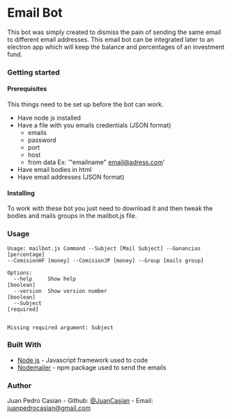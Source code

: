 # Email Bot
This bot was simply created to dismiss the pain of sending the same email to  different email addresses. This email bot can be integrated later to an electron app which will keep the balance and percentages of an investment fund.

### Getting started
#### Prerequisites
This things need to be set up before the bot can work.
- Have node js installed
- Have a file with you emails credentials (JSON format)
	- emails
	- password
	- port
	- host
	- from data Ex: '"emailname" <email@adress.com>'
- Have email bodies in html
- Have email addresses (JSON format)

#### Installing
To work with these bot you just need to download it and then tweak the bodies and mails groups in the mailbot.js file.

### Usage
```
Usage: mailbot.js Command --Subject [Mail Subject] --Ganancias [percentage]
--ComisionHF [money] --ComisionJP [money] --Group [mails group]

Options:
  --help     Show help                                                 [boolean]
  --version  Show version number                                       [boolean]
  --Subject                                                           [required]


Missing required argument: Subject
```

### Built With
- [Node js](https://nodejs.org/en/) - Javascript framework used to code
- [Nodemailer](https://nodemailer.com/about/) - npm package used to send the emails

### Author
Juan Pedro Casian - Github: [@JuanCasian](https://github.com/JuanCasian) - Email: juanpedrocasian@gmail.com
